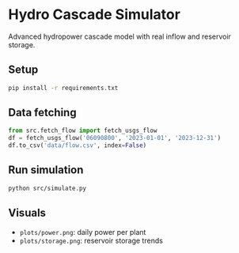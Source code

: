 # Hydro Cascade Simulator

Advanced hydropower cascade model with real inflow and reservoir storage.

## Setup

```bash
pip install -r requirements.txt
```

## Data fetching

```python
from src.fetch_flow import fetch_usgs_flow
df = fetch_usgs_flow('06090800', '2023-01-01', '2023-12-31')
df.to_csv('data/flow.csv', index=False)
```

## Run simulation

```bash
python src/simulate.py
```

## Visuals

- `plots/power.png`: daily power per plant
- `plots/storage.png`: reservoir storage trends

